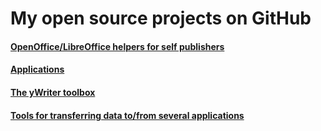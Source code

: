 # My open source projects on GitHub


#### [OpenOffice/LibreOffice helpers for self publishers](oo_helpers.html)
#### [Applications](applications.html)
#### [The yWriter toolbox](yw_toolbox.html)
#### [Tools for transferring data to/from several applications](converters.html)


